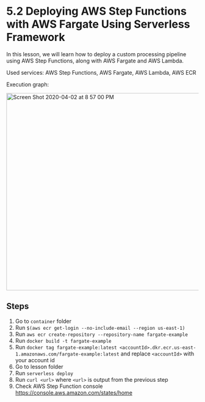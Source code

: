 # 5.2 Deploying AWS Step Functions with AWS Fargate Using Serverless Framework

In this lesson, we will learn how to deploy a custom processing pipeline using AWS Step Functions, along with AWS Fargate and AWS Lambda.

Used services: AWS Step Functions, AWS Fargate, AWS Lambda, AWS ECR

Execution graph:

<img width="516" alt="Screen Shot 2020-04-02 at 8 57 00 PM" src="https://user-images.githubusercontent.com/3318397/78322763-30d79880-755f-11ea-987b-212b30f5486e.png">


## Steps

1. Go to `container` folder
2. Run `$(aws ecr get-login --no-include-email --region us-east-1)`
3. Run `aws ecr create-repository --repository-name fargate-example`
4. Run `docker build -t fargate-example`
5. Run `docker tag fargate-example:latest <accountId>.dkr.ecr.us-east-1.amazonaws.com/fargate-example:latest` and replace `<accountId>` with your account id
6. Go to lesson folder
7. Run `serverless deploy`
8. Run `curl <url>` where `<url>` is output from the previous step
9. Check AWS Step Function console https://console.aws.amazon.com/states/home
